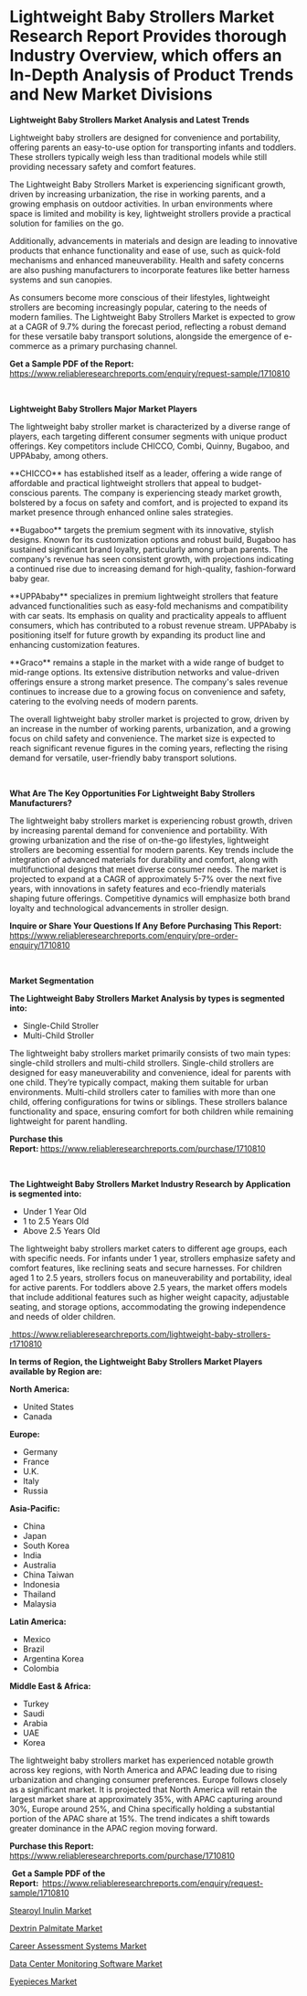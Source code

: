 <p><h1>Lightweight Baby Strollers Market Research Report Provides thorough Industry Overview, which offers an In-Depth Analysis of Product Trends and New Market Divisions</h1></p><p><strong>Lightweight Baby Strollers Market Analysis and Latest Trends</strong></p>
<p><p>Lightweight baby strollers are designed for convenience and portability, offering parents an easy-to-use option for transporting infants and toddlers. These strollers typically weigh less than traditional models while still providing necessary safety and comfort features. </p><p>The Lightweight Baby Strollers Market is experiencing significant growth, driven by increasing urbanization, the rise in working parents, and a growing emphasis on outdoor activities. In urban environments where space is limited and mobility is key, lightweight strollers provide a practical solution for families on the go. </p><p>Additionally, advancements in materials and design are leading to innovative products that enhance functionality and ease of use, such as quick-fold mechanisms and enhanced maneuverability. Health and safety concerns are also pushing manufacturers to incorporate features like better harness systems and sun canopies. </p><p>As consumers become more conscious of their lifestyles, lightweight strollers are becoming increasingly popular, catering to the needs of modern families. The Lightweight Baby Strollers Market is expected to grow at a CAGR of 9.7% during the forecast period, reflecting a robust demand for these versatile baby transport solutions, alongside the emergence of e-commerce as a primary purchasing channel.</p></p>
<p><strong>Get a Sample PDF of the Report:&nbsp;</strong> <a href="https://www.reliableresearchreports.com/enquiry/request-sample/1710810?utm_campaign=5&utm_medium=2&utm_source=Github&utm_content=ia&utm_term=22102024&utm_id=lightweight-baby-strollers">https://www.reliableresearchreports.com/enquiry/request-sample/1710810</a></p>
<p>&nbsp;</p>
<p><strong>Lightweight Baby Strollers Major Market Players</strong></p>
<p><p>The lightweight baby stroller market is characterized by a diverse range of players, each targeting different consumer segments with unique product offerings. Key competitors include CHICCO, Combi, Quinny, Bugaboo, and UPPAbaby, among others. </p><p>**CHICCO** has established itself as a leader, offering a wide range of affordable and practical lightweight strollers that appeal to budget-conscious parents. The company is experiencing steady market growth, bolstered by a focus on safety and comfort, and is projected to expand its market presence through enhanced online sales strategies.</p><p>**Bugaboo** targets the premium segment with its innovative, stylish designs. Known for its customization options and robust build, Bugaboo has sustained significant brand loyalty, particularly among urban parents. The company's revenue has seen consistent growth, with projections indicating a continued rise due to increasing demand for high-quality, fashion-forward baby gear.</p><p>**UPPAbaby** specializes in premium lightweight strollers that feature advanced functionalities such as easy-fold mechanisms and compatibility with car seats. Its emphasis on quality and practicality appeals to affluent consumers, which has contributed to a robust revenue stream. UPPAbaby is positioning itself for future growth by expanding its product line and enhancing customization features.</p><p>**Graco** remains a staple in the market with a wide range of budget to mid-range options. Its extensive distribution networks and value-driven offerings ensure a strong market presence. The company's sales revenue continues to increase due to a growing focus on convenience and safety, catering to the evolving needs of modern parents.</p><p>The overall lightweight baby stroller market is projected to grow, driven by an increase in the number of working parents, urbanization, and a growing focus on child safety and convenience. The market size is expected to reach significant revenue figures in the coming years, reflecting the rising demand for versatile, user-friendly baby transport solutions.</p></p>
<p>&nbsp;</p>
<p><strong>What Are The Key Opportunities For Lightweight Baby Strollers Manufacturers?</strong></p>
<p><p>The lightweight baby strollers market is experiencing robust growth, driven by increasing parental demand for convenience and portability. With growing urbanization and the rise of on-the-go lifestyles, lightweight strollers are becoming essential for modern parents. Key trends include the integration of advanced materials for durability and comfort, along with multifunctional designs that meet diverse consumer needs. The market is projected to expand at a CAGR of approximately 5-7% over the next five years, with innovations in safety features and eco-friendly materials shaping future offerings. Competitive dynamics will emphasize both brand loyalty and technological advancements in stroller design.</p></p>
<p><strong>Inquire or Share Your Questions If Any Before Purchasing This Report:</strong> <a href="https://www.reliableresearchreports.com/enquiry/pre-order-enquiry/1710810?utm_campaign=5&utm_medium=2&utm_source=Github&utm_content=ia&utm_term=22102024&utm_id=lightweight-baby-strollers">https://www.reliableresearchreports.com/enquiry/pre-order-enquiry/1710810</a></p>
<p>&nbsp;</p>
<p><strong>Market Segmentation</strong></p>
<p><strong>The Lightweight Baby Strollers Market Analysis by types is segmented into:</strong></p>
<p><ul><li>Single-Child Stroller</li><li>Multi-Child Stroller</li></ul></p>
<p><p>The lightweight baby strollers market primarily consists of two main types: single-child strollers and multi-child strollers. Single-child strollers are designed for easy maneuverability and convenience, ideal for parents with one child. They’re typically compact, making them suitable for urban environments. Multi-child strollers cater to families with more than one child, offering configurations for twins or siblings. These strollers balance functionality and space, ensuring comfort for both children while remaining lightweight for parent handling.</p></p>
<p><strong>Purchase this Report:&nbsp;</strong><a href="https://www.reliableresearchreports.com/purchase/1710810?utm_campaign=5&utm_medium=2&utm_source=Github&utm_content=ia&utm_term=22102024&utm_id=lightweight-baby-strollers">https://www.reliableresearchreports.com/purchase/1710810</a></p>
<p>&nbsp;</p>
<p><strong>The Lightweight Baby Strollers Market Industry Research by Application is segmented into:</strong></p>
<p><ul><li>Under 1 Year Old</li><li>1 to 2.5 Years Old</li><li>Above 2.5 Years Old</li></ul></p>
<p><p>The lightweight baby strollers market caters to different age groups, each with specific needs. For infants under 1 year, strollers emphasize safety and comfort features, like reclining seats and secure harnesses. For children aged 1 to 2.5 years, strollers focus on maneuverability and portability, ideal for active parents. For toddlers above 2.5 years, the market offers models that include additional features such as higher weight capacity, adjustable seating, and storage options, accommodating the growing independence and needs of older children.</p></p>
<p><a href="https://www.reliableresearchreports.com/lightweight-baby-strollers-r1710810?utm_campaign=5&utm_medium=2&utm_source=Github&utm_content=ia&utm_term=22102024&utm_id=lightweight-baby-strollers">&nbsp;https://www.reliableresearchreports.com/lightweight-baby-strollers-r1710810</a></p>
<p><strong>In terms of Region, the Lightweight Baby Strollers Market Players available by Region are:</strong></p>
<p>
    <p> <strong> North America: </strong>
        <ul>
            <li>United States</li>
            <li>Canada</li>
        </ul>
        </p> 
    <p> <strong> Europe: </strong>
        <ul>
            <li>Germany</li>
            <li>France</li>
            <li>U.K.</li>
            <li>Italy</li>
            <li>Russia</li>
        </ul>
        </p> 
    <p> <strong> Asia-Pacific: </strong>
        <ul>
            <li>China</li>
            <li>Japan</li>
            <li>South Korea</li>
            <li>India</li>
            <li>Australia</li>
            <li>China Taiwan</li>
            <li>Indonesia</li>
            <li>Thailand</li>
            <li>Malaysia</li>
        </ul>
        </p> 
    <p> <strong> Latin America: </strong>
        <ul>
            <li>Mexico</li>
            <li>Brazil</li>
            <li>Argentina Korea</li>
            <li>Colombia</li>
        </ul>
        </p> 
    <p> <strong> Middle East & Africa: </strong>
        <ul>
            <li>Turkey</li>
            <li>Saudi</li>
            <li>Arabia</li>
            <li>UAE</li>
            <li>Korea</li>
        </ul>
    </p>
    </p>
<p><p>The lightweight baby strollers market has experienced notable growth across key regions, with North America and APAC leading due to rising urbanization and changing consumer preferences. Europe follows closely as a significant market. It is projected that North America will retain the largest market share at approximately 35%, with APAC capturing around 30%, Europe around 25%, and China specifically holding a substantial portion of the APAC share at 15%. The trend indicates a shift towards greater dominance in the APAC region moving forward.</p></p>
<p><strong>Purchase this Report: </strong><a href="https://www.reliableresearchreports.com/purchase/1710810?utm_campaign=5&utm_medium=2&utm_source=Github&utm_content=ia&utm_term=22102024&utm_id=lightweight-baby-strollers">https://www.reliableresearchreports.com/purchase/1710810</a></p>
<p>&nbsp;<strong>Get a Sample PDF of the Report:&nbsp;&nbsp;</strong><a href="https://www.reliableresearchreports.com/enquiry/request-sample/1710810?utm_campaign=5&utm_medium=2&utm_source=Github&utm_content=ia&utm_term=22102024&utm_id=lightweight-baby-strollers">https://www.reliableresearchreports.com/enquiry/request-sample/1710810</a></p>
<p><strong></strong></p>
<p><p><a href="https://github.com/RogerBennett414/Market-Research-Report-List-1/blob/main/stearoyl-inulin-market.md?utm_campaign=5&utm_medium=2&utm_source=Github&utm_content=ia&utm_term=22102024&utm_id=lightweight-baby-strollers">Stearoyl Inulin Market</a></p><p><a href="https://github.com/SidorelaGurakuqi596/Market-Research-Report-List-1/blob/main/dextrin-palmitate-market.md?utm_campaign=5&utm_medium=2&utm_source=Github&utm_content=ia&utm_term=22102024&utm_id=lightweight-baby-strollers">Dextrin Palmitate Market</a></p><p><a href="https://www.linkedin.com/pulse/career-assessment-systems-market-research-report-forecast-hmzne?utm_campaign=5&utm_medium=2&utm_source=Github&utm_content=ia&utm_term=22102024&utm_id=lightweight-baby-strollers">Career Assessment Systems Market</a></p><p><a href="https://www.linkedin.com/pulse/data-center-monitoring-software-market-evolution-regional-xjide?utm_campaign=5&utm_medium=2&utm_source=Github&utm_content=ia&utm_term=22102024&utm_id=lightweight-baby-strollers">Data Center Monitoring Software Market</a></p><p><a href="https://issuu.com/reportprime-2/docs/eyepieces-market-size-2030.pptx_69db5b45cad309?utm_campaign=5&utm_medium=2&utm_source=Github&utm_content=ia&utm_term=22102024&utm_id=lightweight-baby-strollers">Eyepieces Market</a></p></p>